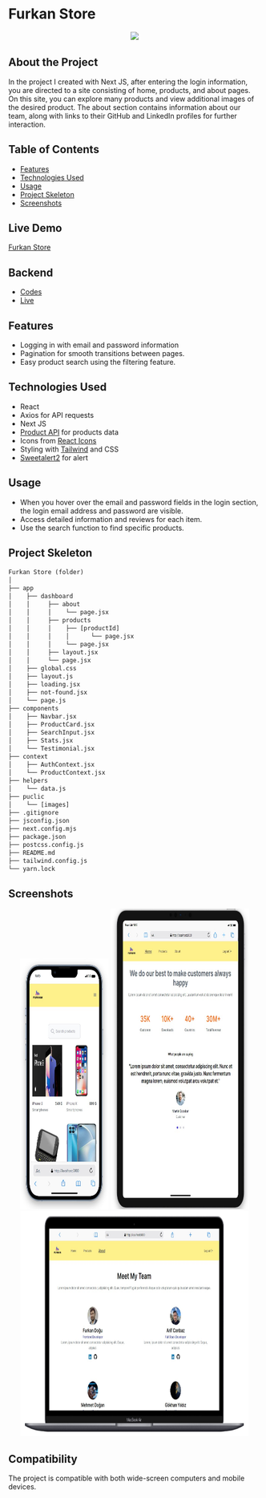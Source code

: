 # Furkan Store

<div align="center">
  <img src="./public/furkan-store.gif" />
</div>

## About the Project

In the project I created with Next JS, after entering the login information, you are directed to a site consisting of home, products, and about pages. On this site, you can explore many products and view additional images of the desired product. The about section contains information about our team, along with links to their GitHub and LinkedIn profiles for further interaction.

## Table of Contents

- [Features](#features)
- [Technologies Used](#technologies-used)
- [Usage](#usage)
- [Project Skeleton](#project-skeleton)
- [Screenshots](#screenshots)

## Live Demo

[Furkan Store](https://furkan-store-with-nextjs.vercel.app/)

## Backend

- [Codes](https://github.com/furkan-dogu/ProductAPI)
- [Live](https://product-api-kappa.vercel.app/)

## Features

- Logging in with email and password information
- Pagination for smooth transitions between pages.
- Easy product search using the filtering feature.

## Technologies Used

- React
- Axios for API requests
- Next JS
- [Product API](https://github.com/furkan-dogu/ProductAPI) for products data
- Icons from [React Icons](https://react-icons.github.io/react-icons/)
- Styling with [Tailwind](https://tailwindcss.com/) and CSS 
- [Sweetalert2](https://sweetalert2.github.io/) for alert 

## Usage

- When you hover over the email and password fields in the login section, the login email address and password are visible.
- Access detailed information and reviews for each item.
- Use the search function to find specific products.

## Project Skeleton

```
Furkan Store (folder)
│
├── app
│    ├── dashboard
│    │     ├── about
│    │     │    └── page.jsx
│    │     ├── products
│    │     │    ├── [productId]
│    │     │    │      └── page.jsx
│    │     │    └── page.jsx
│    │     ├── layout.jsx
│    │     └── page.jsx
│    ├── global.css
│    ├── layout.js
│    ├── loading.jsx
│    ├── not-found.jsx
│    └── page.js
├── components
│    ├── Navbar.jsx
│    ├── ProductCard.jsx
│    ├── SearchInput.jsx
│    ├── Stats.jsx
│    └── Testimonial.jsx 
├── context
│    ├── AuthContext.jsx
│    └── ProductContext.jsx 
├── helpers
│    └── data.js 
├── puclic
│    └── [images] 
├── .gitignore
├── jsconfig.json
├── next.config.mjs
├── package.json
├── postcss.config.js
├── README.md
├── tailwind.config.js
└── yarn.lock
```

## Screenshots

<div align="center">
  <img src="./public/Screenshot_1.jpg"  width="35%" height="500" />
  <img src="./public/Screenshot_2.jpg"  width="55%" height="600" />
  <img src="./public/Screenshot_3.jpg"  width="90.5%" height="450" />
</div>

## Compatibility

The project is compatible with both wide-screen computers and mobile devices.